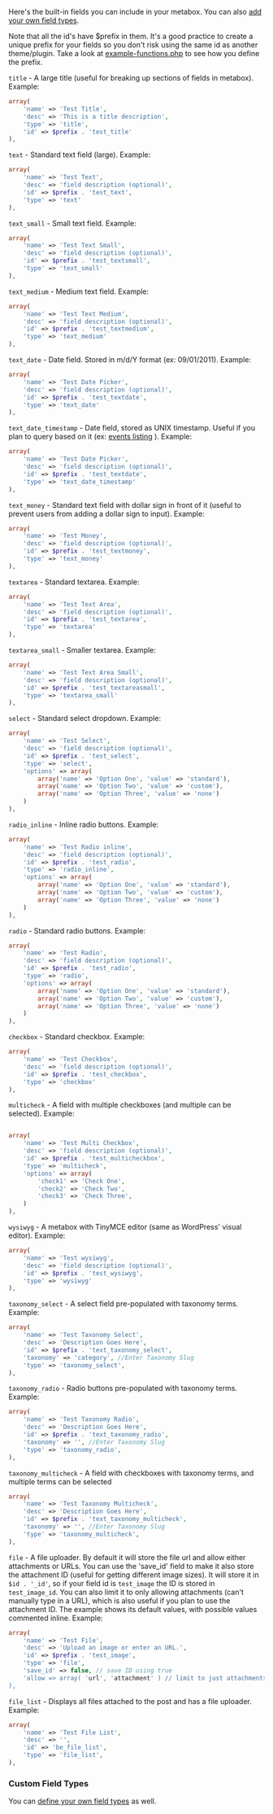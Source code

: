 Here's the built-in fields you can include in your metabox. You can also [add your own field types](https://github.com/jaredatch/Custom-Metaboxes-and-Fields-for-WordPress/wiki/Adding-your-own-field-types). 

Note that all the id's have $prefix in them. It's a good practice to create a unique prefix for your fields so you don't risk using the same id as another theme/plugin. Take a look at [example-functions.php](https://github.com/jaredatch/Custom-Metaboxes-and-Fields-for-WordPress/blob/master/example-functions.php) to see how you define the prefix.

`title` - A large title (useful for breaking up sections of fields in metabox). Example:

```php
array(
	'name' => 'Test Title',
	'desc' => 'This is a title description',
	'type' => 'title',
	'id' => $prefix . 'test_title'
),
```

`text` - Standard text field (large). Example:

```php
array(
	'name' => 'Test Text',
	'desc' => 'field description (optional)',
	'id' => $prefix . 'test_text',
	'type' => 'text'
),
```

`text_small` - Small text field. Example:

```php
array(
	'name' => 'Test Text Small',
	'desc' => 'field description (optional)',
	'id' => $prefix . 'test_textsmall',
	'type' => 'text_small'
),
```

`text_medium` - Medium text field. Example:

```php
array(
	'name' => 'Test Text Medium',
	'desc' => 'field description (optional)',
	'id' => $prefix . 'test_textmedium',
	'type' => 'text_medium'
),
```

`text_date` - Date field. Stored in m/d/Y format (ex: 09/01/2011). Example:

```php
array(
	'name' => 'Test Date Picker',
	'desc' => 'field description (optional)',
	'id' => $prefix . 'test_textdate',
	'type' => 'text_date'
),
```

`text_date_timestamp` - Date field, stored as UNIX timestamp. Useful if you plan to query based on it (ex: [events listing](http://www.billerickson.net/code/event-query/) ). Example:

```php
array(
	'name' => 'Test Date Picker',
	'desc' => 'field description (optional)',
	'id' => $prefix . 'test_textdate',
	'type' => 'text_date_timestamp'
),
```

`text_money` - Standard text field with dollar sign in front of it (useful to prevent users from adding a dollar sign to input). Example:

```php
array(
	'name' => 'Test Money',
	'desc' => 'field description (optional)',
	'id' => $prefix . 'test_textmoney',
	'type' => 'text_money'
),
```

`textarea` - Standard textarea. Example:

```php
array(
	'name' => 'Test Text Area',
	'desc' => 'field description (optional)',
	'id' => $prefix . 'test_textarea',
	'type' => 'textarea'
),
```

`textarea_small` - Smaller textarea. Example:

```php
array(
	'name' => 'Test Text Area Small',
	'desc' => 'field description (optional)',
	'id' => $prefix . 'test_textareasmall',
	'type' => 'textarea_small'
),
```

`select` - Standard select dropdown. Example:

```php
array(
	'name' => 'Test Select',
	'desc' => 'field description (optional)',
	'id' => $prefix . 'test_select',
	'type' => 'select',
	'options' => array(
		array('name' => 'Option One', 'value' => 'standard'),
		array('name' => 'Option Two', 'value' => 'custom'),
		array('name' => 'Option Three', 'value' => 'none')				
	)
),
```

`radio_inline` - Inline radio buttons. Example:

```php
array(
	'name' => 'Test Radio inline',
	'desc' => 'field description (optional)',
	'id' => $prefix . 'test_radio',
	'type' => 'radio_inline',
	'options' => array(
		array('name' => 'Option One', 'value' => 'standard'),
		array('name' => 'Option Two', 'value' => 'custom'),
		array('name' => 'Option Three', 'value' => 'none')				
	)
),
```

`radio` - Standard radio buttons. Example: 

```php
array(
	'name' => 'Test Radio',
	'desc' => 'field description (optional)',
	'id' => $prefix . 'test_radio',
	'type' => 'radio',
	'options' => array(
		array('name' => 'Option One', 'value' => 'standard'),
		array('name' => 'Option Two', 'value' => 'custom'),
		array('name' => 'Option Three', 'value' => 'none')				
	)
),
```

`checkbox` - Standard checkbox. Example:

```php
array(
	'name' => 'Test Checkbox',
	'desc' => 'field description (optional)',
	'id' => $prefix . 'test_checkbox',
	'type' => 'checkbox'
),
```

`multicheck` - A field with multiple checkboxes (and multiple can be selected). Example:

```php

array(
	'name' => 'Test Multi Checkbox',
	'desc' => 'field description (optional)',
	'id' => $prefix . 'test_multicheckbox',
	'type' => 'multicheck',
	'options' => array(
		'check1' => 'Check One',
		'check2' => 'Check Two',
		'check3' => 'Check Three',
	)
),
```

`wysiwyg` - A metabox with TinyMCE editor (same as WordPress' visual editor). Example:

```php
array(
	'name' => 'Test wysiwyg',
	'desc' => 'field description (optional)',
	'id' => $prefix . 'test_wysiwyg',
	'type' => 'wysiwyg'
),
```

`taxonomy_select` - A select field pre-populated with taxonomy terms. Example:

```php
array(
	'name' => 'Test Taxonomy Select',
	'desc' => 'Description Goes Here',
	'id' => $prefix . 'text_taxonomy_select',
	'taxonomy' => 'category', //Enter Taxonomy Slug
	'type' => 'taxonomy_select',	
),
```

`taxonomy_radio` - Radio buttons pre-populated with taxonomy terms. Example:

```php
array(
	'name' => 'Test Taxonomy Radio',
	'desc' => 'Description Goes Here',
	'id' => $prefix . 'text_taxonomy_radio',
	'taxonomy' => '', //Enter Taxonomy Slug
	'type' => 'taxonomy_radio',	
),
```

`taxonomy_multicheck` - A field with checkboxes with taxonomy terms, and multiple terms can be selected

```php
array(
	'name' => 'Test Taxonomy Multicheck',
	'desc' => 'Description Goes Here',
	'id' => $prefix . 'text_taxonomy_multicheck',
	'taxonomy' => '', //Enter Taxonomy Slug
	'type' => 'taxonomy_multicheck',	
),
```
`file` - A file uploader. By default it will store the file url and allow either attachments or URLs. You can use the 'save_id' field to make it also store the attachment ID (useful for getting different image sizes). It will store it in `$id . '_id'`, so if your field id is `test_image` the ID is stored in `test_image_id`. You can also limit it to only allowing attachments (can't manually type in a URL), which is also useful if you plan to use the attachment ID. The example shows its default values, with possible values commented inline. Example:

```php
array(
	'name' => 'Test File',
	'desc' => 'Upload an image or enter an URL.',
	'id' => $prefix . 'test_image',
	'type' => 'file',
	'save_id' => false, // save ID using true
	'allow => array( 'url', 'attachment' ) // limit to just attachments with array( 'attachment' )
),
```

`file_list` - Displays all files attached to the post and has a file uploader. Example:

```php
array(
	'name' => 'Test File List',
	'desc' => '',
	'id' => 'be_file_list',
	'type' => 'file_list',
),
```

### Custom Field Types

You can [define your own field types](https://github.com/jaredatch/Custom-Metaboxes-and-Fields-for-WordPress/wiki/Adding-your-own-field-types) as well.
